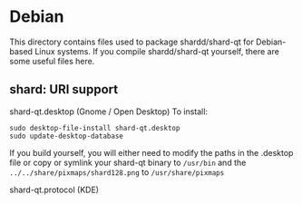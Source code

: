 
Debian
====================
This directory contains files used to package shardd/shard-qt
for Debian-based Linux systems. If you compile shardd/shard-qt yourself, there are some useful files here.

## shard: URI support ##


shard-qt.desktop  (Gnome / Open Desktop)
To install:

	sudo desktop-file-install shard-qt.desktop
	sudo update-desktop-database

If you build yourself, you will either need to modify the paths in
the .desktop file or copy or symlink your shard-qt binary to `/usr/bin`
and the `../../share/pixmaps/shard128.png` to `/usr/share/pixmaps`

shard-qt.protocol (KDE)

